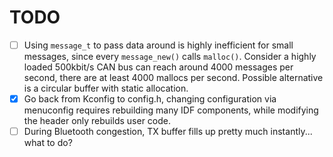# TODO

- [ ] Using `message_t` to pass data around is highly inefficient for small messages, since every `message_new()` calls `malloc()`. Consider a highly loaded 500kbit/s CAN bus can reach around 4000 messages per second, there are at least 4000 mallocs per second. Possible alternative is a circular buffer with static allocation.
- [x] Go back from Kconfig to config.h, changing configuration via menuconfig requires rebuilding many IDF components, while modifying the header only rebuilds user code.
- [ ] During Bluetooth congestion, TX buffer fills up pretty much instantly... what to do?
